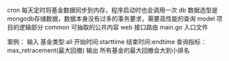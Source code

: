 cron 每天定时将基金数据同步到内存，程序启动时也会调用一次
db   数据选型是mongodb存储数据，数据本身没有过多的事务要求，需要高性能的查询
model  项目的逻辑部分
common 可抽取的公共内容
web    接口路由
main.go  入口文件

案例：
    输入  基金类型:all   开始时间:starttime   结束时间:endtime  查询指标：max_retracement(最大回撤)
    输出  所有基金的最大回撤会大到小排名

